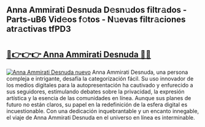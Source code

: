 ## Anna Ammirati Desnuda D𝚎sn𝚞dos filtr𝚊dos - Parts-uB6 Vid𝚎os f𝚘tos - N𝚞evas filtr𝚊ciones atr𝚊ctivas tfPD3

# <h2><a href="http://mb8t29.tromn.icu/?c=Anna+Ammirati+Desnuda">🔗👉👉👉 Anna Ammirati Desnuda 🔗🔗</a></h2>

[![Anna Ammirati Desnuda nuevo](https://i.imgur.com/pEAQMta.gif)](http://mb8t29.tromn.icu/?c=Anna+Ammirati+Desnuda)
Anna Ammirati Desnuda, una persona compleja e intrigante, desafía la categorización fácil. Su uso innovador de los medios digitales para la autopresentación ha cautivado y enfurecido a sus seguidores, estimulando debates sobre la privacidad, la expresión artística y la esencia de las comunidades en línea. Aunque sus planes de futuro no están claros, su papel en la redefinición de la esfera digital es incuestionable. Con una dedicación inquebrantable y un encanto innegable, el viaje de Anna Ammirati Desnuda en el universo en línea es interminable.
